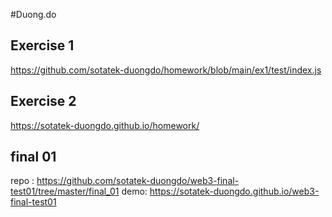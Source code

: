 #Duong.do

## Exercise 1
https://github.com/sotatek-duongdo/homework/blob/main/ex1/test/index.js

## Exercise 2
https://sotatek-duongdo.github.io/homework/

## final 01
repo : https://github.com/sotatek-duongdo/web3-final-test01/tree/master/final_01
demo: https://sotatek-duongdo.github.io/web3-final-test01
